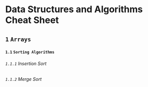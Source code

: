 # Data Structures and Algorithms Cheat Sheet
## `1` `Arrays`
#### `1.1` `Sorting Algorithms` 
###### `1.1.1` Insertion Sort
###### `1.1.2` Merge Sort
